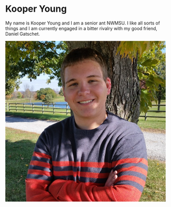 # Kooper Young

My name is Kooper Young and I am a senior ant NWMSU. I like all sorts of things and I am currently engaged in a bitter rivalry with my good friend, Daniel Gatschet.

![This is me](me.jpeg)

